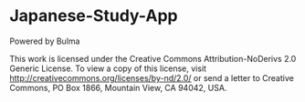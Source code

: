 # Japanese-Study-App

Powered by Bulma 


This work is licensed under the Creative Commons Attribution-NoDerivs 2.0 Generic License. To view a copy of this license, visit http://creativecommons.org/licenses/by-nd/2.0/ or send a letter to Creative Commons, PO Box 1866, Mountain View, CA 94042, USA.